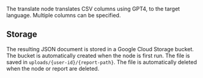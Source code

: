 The translate node translates CSV columns using GPT4, to the target language. Multiple columns can be specified.

## Storage

The resulting JSON document is stored in a Google Cloud Storage bucket. The bucket is automatically created when the node is first run. The file is saved in `uploads/{user-id}/{report-path}`. The file is automatically deleted when the node or report are deleted.
